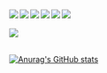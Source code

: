 ###
<img align="left" src="https://img.shields.io/badge/React-20232A?style=for-the-badge&logo=react&logoColor=61DAFB"/>
<img align="left" src="https://img.shields.io/badge/next.js-000000?style=for-the-badge&logo=next-dot-js&logoColor=white"/>
<img align="left" src="https://img.shields.io/badge/JavaScript-323330?style=for-the-badge&logo=javascript&logoColor=F7DF1E"/>
<img align="left" src="https://img.shields.io/badge/Java-ED8B00?style=for-the-badge&logo=java&logoColor=white"/>
<img align="left" src="https://img.shields.io/badge/Tailwind_CSS-38B2AC?style=for-the-badge&logo=tailwind-css&logoColor=white"/>
<img align="left" src="https://img.shields.io/badge/styled--components-DB7093?style=for-the-badge&logo=styled-components&logoColor=white"/>
<br />
<br />
<img align="center" src="https://img.shields.io/badge/Redux-593D88?style=for-the-badge&logo=redux&logoColor=white"/>

<br />
<br />



[![Anurag's GitHub stats](https://github-readme-stats.vercel.app/api?username=Nicolaas0&count_private=true&show_icons=true&theme=dracula)](https://github.com/anuraghazra/github-readme-stats)
 



